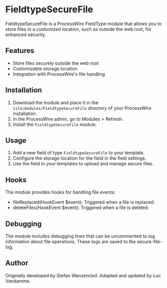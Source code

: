 # FieldtypeSecureFile

FieldtypeSecureFile is a ProcessWire FieldType module that allows you to store files in a customized location, such as outside the web root, for enhanced security.

## Features

- Store files securely outside the web root
- Customizable storage location
- Integration with ProcessWire's file handling

## Installation

1. Download the module and place it in the `site/modules/FieldtypeSecureFile` directory of your ProcessWire installation.
2. In the ProcessWire admin, go to Modules > Refresh.
3. Install the `FieldtypeSecureFile` module.

## Usage

1. Add a new field of type `FieldtypeSecureFile` to your template.
2. Configure the storage location for the field in the field settings.
3. Use the field in your templates to upload and manage secure files.

## Hooks

The module provides hooks for handling file events:

- fileReplaced(HookEvent $event): Triggered when a file is replaced.
- deleteFiles(HookEvent $event): Triggered when a file is deleted.

## Debugging

The module includes debugging lines that can be uncommented to log information about file operations. These logs are saved to the secure-file-log.

## Author

Originally developed by Stefan Wanzenried. Adapted and updated by Luc Vandamme.